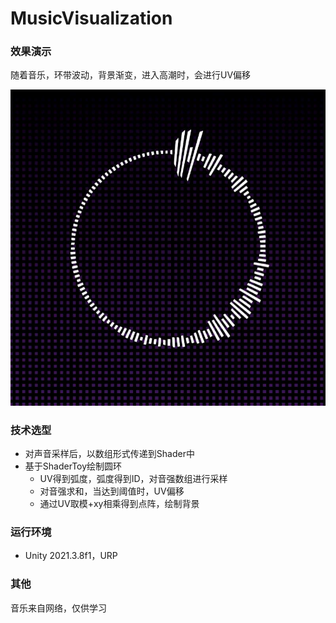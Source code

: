 # MusicVisualization

### 效果演示

随着音乐，环带波动，背景渐变，进入高潮时，会进行UV偏移

![效果](Image/效果.jpg)

### 技术选型

- 对声音采样后，以数组形式传递到Shader中
- 基于ShaderToy绘制圆环
  - UV得到弧度，弧度得到ID，对音强数组进行采样
  - 对音强求和，当达到阈值时，UV偏移
  - 通过UV取模+xy相乘得到点阵，绘制背景

### 运行环境

- Unity 2021.3.8f1，URP

### 其他

音乐来自网络，仅供学习
